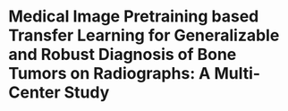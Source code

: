 # Medical Image Pretraining based Transfer Learning for Generalizable and Robust Diagnosis of Bone Tumors on Radiographs: A Multi-Center Study
